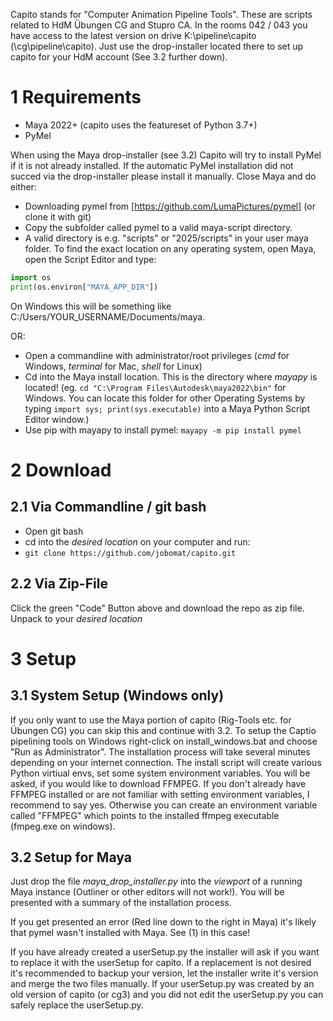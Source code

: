 Capito stands for "Computer Animation Pipeline Tools". These are scripts related to HdM Übungen CG and Stupro CA.
In the rooms 042 / 043 you have access to the latest version on drive K:\pipeline\capito (\\cg\pipeline\capito). Just use the drop-installer located there to set up capito for your HdM account (See 3.2 further down). 

# 1 Requirements
+ Maya 2022+ (capito uses the featureset of Python 3.7+)
+ PyMel

When using the Maya drop-installer (see 3.2) Capito will try to install PyMel if it is not already installed. If the automatic PyMel installation did not succed via the drop-installer please install it manually. Close Maya and do either:

+ Downloading pymel from [https://github.com/LumaPictures/pymel] (or clone it with git)
+ Copy the subfolder called pymel to a valid maya-script directory.
+ A valid directory is e.g. "scripts" or "2025/scripts" in your user maya folder. To find the exact location on any operating system, open Maya, open the Script Editor and type:
```python
import os
print(os.environ["MAYA_APP_DIR"])
```
On Windows this will be something like C:/Users/YOUR_USERNAME/Documents/maya. 

OR:

+ Open a commandline with administrator/root privileges (*cmd* for Windows, *terminal* for Mac, *shell* for Linux)
+ Cd into the Maya install location. This is the directory where *mayapy* is located! (eg. ```cd "C:\Program Files\Autodesk\maya2022\bin"``` for Windows. You can locate this folder for other Operating Systems by typing ```import sys; print(sys.executable)``` into a Maya Python Script Editor window.)
+ Use pip with mayapy to install pymel: ```mayapy -m pip install pymel```

# 2 Download

## 2.1 Via Commandline / git bash
+ Open git bash
+ cd into the *desired location* on your computer and run:
+ ```git clone https://github.com/jobomat/capito.git```

## 2.2 Via Zip-File
Click the green "Code" Button above and download the repo as zip file. Unpack to your *desired location*

# 3 Setup

## 3.1 System Setup (Windows only)
If you only want to use the Maya portion of capito (Rig-Tools etc. for Übungen CG) you can skip this and continue with 3.2. To setup the Captio pipelining tools on Windows right-click on install_windows.bat and choose "Run as Administrator". The installation process will take several minutes depending on your internet connection. The install script will create various Python virtiual envs, set some system environment variables. You will be asked, if you would like to download FFMPEG. If you don't already have FFMPEG installed or are not familiar with setting environment variables, I recommend to say yes. Otherwise you can create an environment variable called "FFMPEG" which points to the installed ffmpeg executable (fmpeg.exe on windows).

## 3.2 Setup for Maya
Just drop the file *maya_drop_installer.py* into the *viewport* of a running Maya instance (Outliner or other editors will not work!). You will be presented with a summary of the installation process. 

If you get presented an error (Red line down to the right in Maya) it's likely that pymel wasn't installed with Maya. See (1) in this case!

If you have already created a userSetup.py the installer will ask if you want to replace it with the userSetup for capito. If a replacement is not desired it's recommended to backup your version, let the installer write it's version and merge the two files manually. If your userSetup.py was created by an old version of capito (or cg3) and you did not edit the userSetup.py you can safely replace the userSetup.py.
